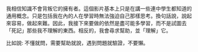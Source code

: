 我相信知識不會背叛它的擁有者。這個影片基本上只是在講一些連中學生都知道的通用概念。只是包括我在內的人在學習時無法強迫自己那樣思考。換句話說，說起來容易，做起來難。因此，我接下來要做的依然是盡可能多學習，而不是試圖去「死記」那些我不理解的東西。相反的，我會尋求幫助，並「理解」它。

比如說: 不懂就問，需要幫助就說，遇到問題就驗證，不要懶。
